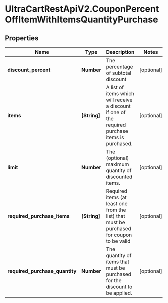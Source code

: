 # UltraCartRestApiV2.CouponPercentOffItemWithItemsQuantityPurchase

## Properties

Name | Type | Description | Notes
------------ | ------------- | ------------- | -------------
**discount_percent** | **Number** | The percentage of subtotal discount | [optional] 
**items** | **[String]** | A list of items which will receive a discount if one of the required purchase items is purchased. | [optional] 
**limit** | **Number** | The (optional) maximum quantity of discounted items. | [optional] 
**required_purchase_items** | **[String]** | Required items (at least one from the list) that must be purchased for coupon to be valid | [optional] 
**required_purchase_quantity** | **Number** | The quantity of items that must be purchased for the discount to be applied. | [optional] 


